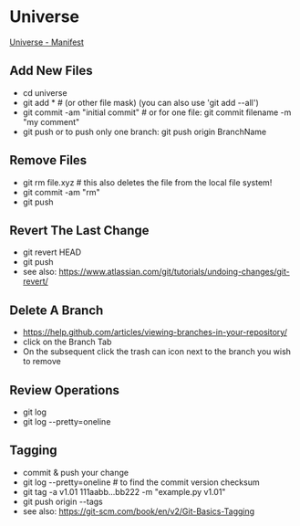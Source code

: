 # Universe

[Universe - Manifest](https://rawgit.com/jftuga/universe/master/gh-manifest.html)

## Add New Files

- cd universe
- git add * # (or other file mask) (you can also use 'git add --all')
- git commit -am "initial commit" # or for one file: git commit filename -m "my comment"
- git push or to push only one branch: git push origin BranchName


## Remove Files

- git rm file.xyz # this also deletes the file from the local file system!
- git commit -am "rm" 
- git push

## Revert The Last Change

- git revert HEAD
- git push
- see also: https://www.atlassian.com/git/tutorials/undoing-changes/git-revert/

## Delete A Branch

- https://help.github.com/articles/viewing-branches-in-your-repository/
- click on the Branch Tab
- On the subsequent click the trash can icon next to the branch you wish to remove

## Review Operations

- git log
- git log --pretty=oneline

## Tagging

- commit & push your change
- git log --pretty=oneline # to find the commit version checksum
- git tag -a v1.01 111aabb...bb222 -m "example.py v1.01"
- git push origin --tags
- see also: https://git-scm.com/book/en/v2/Git-Basics-Tagging




